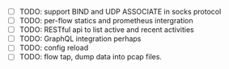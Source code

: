 - [ ] TODO: support BIND and UDP ASSOCIATE in socks protocol
- [ ] TODO: per-flow statics and prometheus intergration
- [ ] TODO: RESTful api to list active and recent activities
- [ ] TODO: GraphQL integration perhaps
- [ ] TODO: config reload
- [ ] TODO: flow tap, dump data into pcap files.
